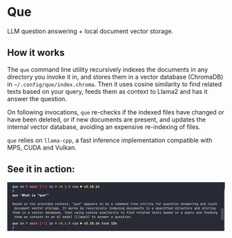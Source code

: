 # Que

LLM question answering + local document vector storage.

## How it works

The `que` command line utility recursively indexes the documents in any directory you invoke it in, and stores them in a vector database (ChromaDB) in `~/.config/que/index.chroma`. Then it uses cosine similarity to find related texts based on your query, feeds them as context to Llama2 and has it answer the question.

On following invocations, `que` re-checks if the indexed files have changed or have been deleted, or if new documents are present, and updates the internal vector database, avoiding an expensive re-indexing of files.

`que` relies on `llama-cpp`, a fast inference implementation compatible with MPS, CUDA and Vulkan.

## See it in action:

![example](example.jpg)